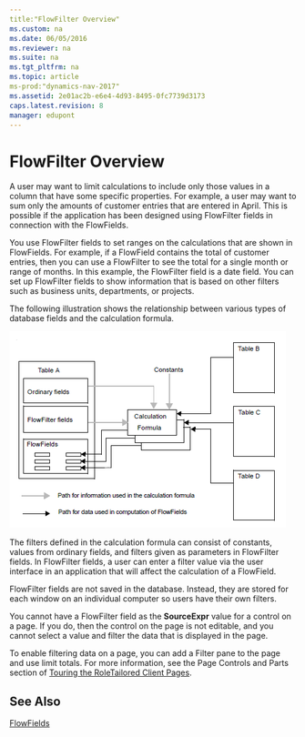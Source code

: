 ```yaml
---
title:"FlowFilter Overview"
ms.custom: na
ms.date: 06/05/2016
ms.reviewer: na
ms.suite: na
ms.tgt_pltfrm: na
ms.topic: article
ms-prod:"dynamics-nav-2017"
ms.assetid: 2e01ac2b-e6e4-4d93-8495-0fc7739d3173
caps.latest.revision: 8
manager: edupont
---
```

# FlowFilter Overview
A user may want to limit calculations to include only those values in a column that have some specific properties. For example, a user may want to sum only the amounts of customer entries that are entered in April. This is possible if the application has been designed using FlowFilter fields in connection with the FlowFields.  
  
 You use FlowFilter fields to set ranges on the calculations that are shown in FlowFields. For example, if a FlowField contains the total of customer entries, then you can use a FlowFilter to see the total for a single month or range of months. In this example, the FlowFilter field is a date field. You can set up FlowFilter fields to show information that is based on other filters such as business units, departments, or projects.  
  
 The following illustration shows the relationship between various types of database fields and the calculation formula.  
  
 ![](media/NAV_ADG_6_Diag_5.gif "NAV\_ADG\_6\_Diag\_5")  
  
 The filters defined in the calculation formula can consist of constants, values from ordinary fields, and filters given as parameters in FlowFilter fields. In FlowFilter fields, a user can enter a filter value via the user interface in an application that will affect the calculation of a FlowField.  
  
 FlowFilter fields are not saved in the database. Instead, they are stored for each window on an individual computer so users have their own filters.  
  
 You cannot have a FlowFilter field as the **SourceExpr** value for a control on a page. If you do, then the control on the page is not editable, and you cannot select a value and filter the data that is displayed in the page.  
  
 To enable filtering data on a page, you can add a Filter pane to the page and use limit totals. For more information, see the Page Controls and Parts section of [Touring the RoleTailored Client Pages](Touring-the-RoleTailored-Client-Pages.md).  
  
## See Also  
 [FlowFields](FlowFields.md)